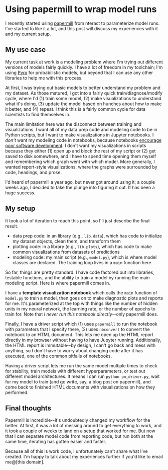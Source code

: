 <!-- date: 2019-11-15 -->
# Using papermill to wrap model runs
I recently started using [papermill](https://github.com/nteract/papermill/) from nteract to parameterize model runs. I've started to like it a lot, and this post will discuss my experiences with it and my current setup.

## My use case
My current task at work is a modeling problem where I'm trying out different versions of models fairly quickly. I have a lot of freedom in my toolchain; I'm using [Pyro](http://pyro.ai/) for probabilistic models, but beyond that I can use any other libraries to help me with this process.

At first, I was trying out basic models to better understand my problem and my dataset. As those matured, I got into a fairly quick train/diagnose/modify cycle, where I'd (1) train some model, (2) make visualizations to understand what it's doing, (3) update the model based on hunches about how to make it better, and (4) repeat. I think this is a fairly common cycle for data scientists to find themselves in.

The main limitation here was the disconnect between training and visualizations. I want all of my data prep code and modeling code to be in Python scripts, but I want to make visualizations in Jupyter notebooks. I *don't* want my modeling code in notebooks, because notebooks [encourage poor software development](https://www.youtube.com/watch?v=7jiPeIFXb6U). I don't want my visualizations in scripts because they either (1) open up and block the rest of my script or (2) get saved to disk somewhere, and I have to spend time opening them myself and remembering which graph went with which model. More generally, I wanted report-style visualizations, where the graphs were surrounded by code, headings, and prose.

I'd heard of papermill a year ago, but never got around using it; a couple weeks ago, I decided to take the plunge into figuring it out. It has been a huge success.

## My setup
It took a lot of iteration to reach this point, so I'll just describe the final result.

 * data prep code: in an library (e.g., `lib.data`), which has code to initialize my dataset objects, clean them, and transform them 
 * plotting code: in a library (e.g., `lib.plots`), which has code to make common visualizations from datasets of predictions
 * modeling code: my main script (e.g., `model.py`), which is where model classes are declared. The training loop lives in a `main` function here

So far, things are pretty standard. I have code factored out into libraries, testable functions, and the ability to train a model by running the main modeling script. Here is where papermill comes in.

I have a **template visualization notebook** which calls the `main` function of `model.py` to train a model, then goes on to make diagnostic plots and reports for me. It's parameterized at the top with things like the number of hidden units in my neural network, the learning rate, or the number of epochs to train for. Note that *I never run this notebook directly*--only papermill does.

Finally, I have a driver script which (1) uses `papermill` to run the notebook with parameters that I specify there, (2) uses `nbconvert` to convert the notebook to an HTML document. This lets me open up the HTML report directly in my browser without having to have Jupyter running. Additionally, the HTML report is immutable--by design, I can't go back and mess with anything, so I don't have to worry about changing code after it has executed, one of the common pitfalls of notebooks.

Having a driver script lets me run the same model multiple times to check for stability, train models with different hyperparameters, or test out different model architectures. It means I can run `python pm_driver.py`, wait for my model to train (and go write, say, a blog post on papermill), and come back to finished HTML documents with visualizations on how they performed.

## Final thoughts
Papermill is incredible--it's undoubtedly changed my workflow for the better. At first, it was a lot of messing around to get everything to work, and it took a couple of weeks to land on a setup that worked for me. But now that I can separate model code from reporting code, but run both at the same time, iterating has gotten easier and faster.

Because all of this is work code, I unfortunately can't share what I've created. I'm happy to talk about my experiences further if you'd like to email me@[this domain].
